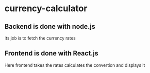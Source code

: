 # currency-calculator
## Backend is done with node.js

Its job is to fetch the currency rates

## Frontend is done with React.js
Here frontend takes the rates calculates the convertion and displays it
